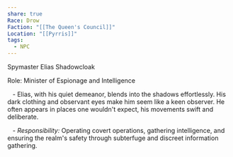 ```yaml
---
share: true
Race: Drow
Faction: "[[The Queen's Council]]"
Location: "[[Pyrris]]"
tags:
  - NPC
---
```


Spymaster Elias Shadowcloak

Role: Minister of Espionage and Intelligence

   - Elias, with his quiet demeanor, blends into the shadows effortlessly. His dark clothing and observant eyes make him seem like a keen observer. He often appears in places one wouldn't expect, his movements swift and deliberate.

   - *Responsibility:* Operating covert operations, gathering intelligence, and ensuring the realm's safety through subterfuge and discreet information gathering.